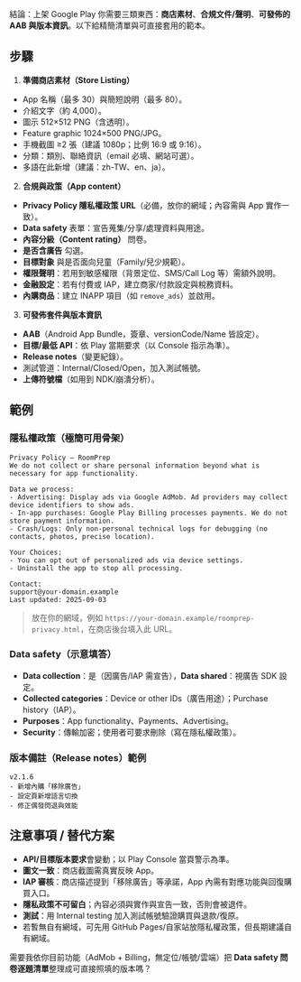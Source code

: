 結論：上架 Google Play 你需要三類東西：**商店素材**、**合規文件/聲明**、**可發佈的 AAB 與版本資訊**。以下給精簡清單與可直接套用的範本。

## 步驟

1. **準備商店素材（Store Listing）**

* App 名稱（最多 30）與簡短說明（最多 80）。
* 介紹文字（約 4,000）。
* 圖示 512×512 PNG（含透明）。
* Feature graphic 1024×500 PNG/JPG。
* 手機截圖 ≥2 張（建議 1080p；比例 16:9 或 9:16）。
* 分類：類別、聯絡資訊（email 必填、網站可選）。
* 多語在此新增（建議：zh-TW、en、ja）。

2. **合規與政策（App content）**

* **Privacy Policy 隱私權政策 URL**（必備，放你的網域；內容需與 App 實作一致）。
* **Data safety** 表單：宣告蒐集/分享/處理資料與用途。
* **內容分級（Content rating）** 問卷。
* **是否含廣告** 勾選。
* **目標對象** 與是否面向兒童（Family/兒少規範）。
* **權限聲明**：若用到敏感權限（背景定位、SMS/Call Log 等）需額外說明。
* **金融設定**：若有付費或 IAP，建立商家/付款設定與稅務資料。
* **內購商品**：建立 INAPP 項目（如 `remove_ads`）並啟用。

3. **可發佈套件與版本資訊**

* **AAB**（Android App Bundle，簽章、versionCode/Name 皆設定）。
* **目標/最低 API**：依 Play 當期要求（以 Console 指示為準）。
* **Release notes**（變更紀錄）。
* 測試管道：Internal/Closed/Open，加入測試帳號。
* **上傳符號檔**（如用到 NDK/崩潰分析）。

## 範例

### 隱私權政策（極簡可用骨架）

```
Privacy Policy – RoomPrep
We do not collect or share personal information beyond what is necessary for app functionality.

Data we process:
- Advertising: Display ads via Google AdMob. Ad providers may collect device identifiers to show ads.
- In-app purchases: Google Play Billing processes payments. We do not store payment information.
- Crash/Logs: Only non-personal technical logs for debugging (no contacts, photos, precise location).

Your Choices:
- You can opt out of personalized ads via device settings.
- Uninstall the app to stop all processing.

Contact:
support@your-domain.example
Last updated: 2025-09-03
```

> 放在你的網域，例如 `https://your-domain.example/roomprep-privacy.html`，在商店後台填入此 URL。

### Data safety（示意填答）

* **Data collection**：是（因廣告/IAP 需宣告），**Data shared**：視廣告 SDK 設定。
* **Collected categories**：Device or other IDs（廣告用途）；Purchase history（IAP）。
* **Purposes**：App functionality、Payments、Advertising。
* **Security**：傳輸加密；使用者可要求刪除（寫在隱私權政策）。

### 版本備註（Release notes）範例

```
v2.1.6
- 新增內購「移除廣告」
- 設定頁新增語言切換
- 修正偶發閃退與效能
```

## 注意事項 / 替代方案

* **API/目標版本要求**會變動；以 Play Console 當頁警示為準。
* **圖文一致**：商店截圖需真實反映 App。
* **IAP 審核**：商店描述提到「移除廣告」等承諾，App 內需有對應功能與回復購買入口。
* **隱私政策不可留白**；內容必須與實作與宣告一致，否則會被退件。
* **測試**：用 Internal testing 加入測試帳號驗證購買與退款/復原。
* 若暫無自有網域，可先用 GitHub Pages/自家站放隱私權政策，但長期建議自有網域。

需要我依你目前功能（AdMob + Billing，無定位/帳號/雲端）把 **Data safety 問卷逐題清單**整理成可直接照填的版本嗎？
